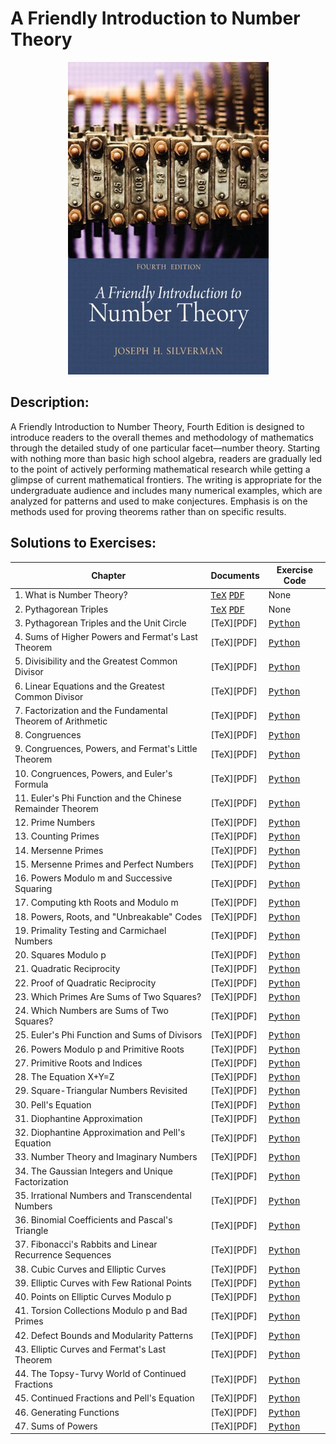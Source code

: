 # A Friendly Introduction to Number Theory
<p align="center">
<img width="321" height="500" src="bookcover.jpg">
</p>

## Description:
A Friendly Introduction to Number Theory, Fourth Edition is designed to introduce readers to the overall themes and methodology of mathematics through the detailed study of one particular facet—number theory. Starting with nothing more than basic high school algebra, readers are gradually led to the point of actively performing mathematical research while getting a glimpse of current mathematical frontiers. The writing is appropriate for the undergraduate audience and includes many numerical examples, which are analyzed for patterns and used to make conjectures. Emphasis is on the methods used for proving theorems rather than on specific results.

## Solutions to Exercises:
| Chapter | Documents | Exercise Code |
| ------- | --------- | ------------- |
| 1. What is Number Theory? | <kbd>[TeX](https://github.com/hunterjmatthews/A-Friendly-Introduction-to-Number-Theory/blob/main/Chapters/Chapter%201/chapter1.tex)</kbd> <kbd>[PDF](https://github.com/hunterjmatthews/A-Friendly-Introduction-to-Number-Theory/blob/main/Chapters/Chapter%201/Chapter1.pdf)</kbd> | None |
| 2. Pythagorean Triples | <kbd>[TeX](https://github.com/hunterjmatthews/A-Friendly-Introduction-to-Number-Theory/blob/main/Chapters/Chapter%202/Chapter2.tex)</kbd> <kbd>[PDF](https://github.com/hunterjmatthews/A-Friendly-Introduction-to-Number-Theory/blob/main/Chapters/Chapter%202/Chapter2.pdf)</kbd> | None |
| 3. Pythagorean Triples and the Unit Circle | [TeX][PDF] | <kbd>[Python]()</kdb> |
| 4. Sums of Higher Powers and Fermat's Last Theorem | [TeX][PDF] | <kbd>[Python]()</kdb> |
| 5. Divisibility and the Greatest Common Divisor | [TeX][PDF] | <kbd>[Python]()</kdb> |
| 6. Linear Equations and the Greatest Common Divisor | [TeX][PDF] | <kbd>[Python]()</kdb> |
| 7. Factorization and the Fundamental Theorem of Arithmetic | [TeX][PDF] | <kbd>[Python]()</kdb> |
| 8. Congruences | [TeX][PDF] | <kbd>[Python]()</kdb> |
| 9. Congruences, Powers, and Fermat's Little Theorem | [TeX][PDF] | <kbd>[Python]()</kdb> |
| 10. Congruences, Powers, and Euler's Formula | [TeX][PDF] | <kbd>[Python]()</kdb> |
| 11. Euler's Phi Function and the Chinese Remainder Theorem  | [TeX][PDF] | <kbd>[Python]()</kdb> |
| 12. Prime Numbers | [TeX][PDF] | <kbd>[Python]()</kdb> |
| 13. Counting Primes | [TeX][PDF] | <kbd>[Python]()</kdb> |
| 14. Mersenne Primes  | [TeX][PDF] | <kbd>[Python]()</kdb> |
| 15. Mersenne Primes and Perfect Numbers  | [TeX][PDF] | <kbd>[Python]()</kdb> |
| 16. Powers Modulo m and Successive Squaring | [TeX][PDF] | <kbd>[Python]()</kdb> |
| 17. Computing kth Roots and Modulo m | [TeX][PDF] | <kbd>[Python]()</kdb> |
| 18. Powers, Roots, and "Unbreakable" Codes | [TeX][PDF] | <kbd>[Python]()</kdb> |
| 19. Primality Testing and Carmichael Numbers | [TeX][PDF] | <kbd>[Python]()</kdb> |
| 20. Squares Modulo p  | [TeX][PDF] | <kbd>[Python]()</kdb> |
| 21. Quadratic Reciprocity  | [TeX][PDF] | <kbd>[Python]()</kdb> |
| 22. Proof of Quadratic Reciprocity  | [TeX][PDF] | <kbd>[Python]()</kdb> |
| 23. Which Primes Are Sums of Two Squares?  | [TeX][PDF] | <kbd>[Python]()</kdb> |
| 24. Which Numbers are Sums of Two Squares?  | [TeX][PDF] | <kbd>[Python]()</kdb> |
| 25. Euler's Phi Function and Sums of Divisors | [TeX][PDF] | <kbd>[Python]()</kdb> |
| 26. Powers Modulo p and Primitive Roots | [TeX][PDF] | <kbd>[Python]()</kdb> |
| 27. Primitive Roots and Indices | [TeX][PDF] | <kbd>[Python]()</kdb> |
| 28. The Equation X+Y=Z | [TeX][PDF] | <kbd>[Python]()</kdb> |
| 29. Square-Triangular Numbers Revisited | [TeX][PDF] | <kbd>[Python]()</kdb> |
| 30. Pell's Equation | [TeX][PDF] | <kbd>[Python]()</kdb> |
| 31. Diophantine Approximation | [TeX][PDF] | <kbd>[Python]()</kdb> |
| 32. Diophantine Approximation and Pell's Equation | [TeX][PDF] | <kbd>[Python]()</kdb> |
| 33. Number Theory and Imaginary Numbers | [TeX][PDF] | <kbd>[Python]()</kdb> |
| 34. The Gaussian Integers and Unique Factorization | [TeX][PDF] | <kbd>[Python]()</kdb> |
| 35. Irrational Numbers and Transcendental Numbers | [TeX][PDF] | <kbd>[Python]()</kdb> |
| 36. Binomial Coefficients and Pascal's Triangle | [TeX][PDF] | <kbd>[Python]()</kdb> |
| 37. Fibonacci's Rabbits and Linear Recurrence Sequences | [TeX][PDF] | <kbd>[Python]()</kdb> |
| 38. Cubic Curves and Elliptic Curves | [TeX][PDF] | <kbd>[Python]()</kdb> |
| 39. Elliptic Curves with Few Rational Points | [TeX][PDF] | <kbd>[Python]()</kdb> |
| 40. Points on Elliptic Curves Modulo p | [TeX][PDF] | <kbd>[Python]()</kdb> |
| 41. Torsion Collections Modulo p and Bad Primes | [TeX][PDF] | <kbd>[Python]()</kdb> |
| 42. Defect Bounds and Modularity Patterns | [TeX][PDF] | <kbd>[Python]()</kdb> |
| 43. Elliptic Curves and Fermat's Last Theorem | [TeX][PDF] | <kbd>[Python]()</kdb> |
| 44. The Topsy-Turvy World of Continued Fractions | [TeX][PDF] | <kbd>[Python]()</kdb> |
| 45. Continued Fractions and Pell's Equation | [TeX][PDF] | <kbd>[Python]()</kdb> |
| 46. Generating Functions | [TeX][PDF] | <kbd>[Python]()</kdb> |
| 47. Sums of Powers | [TeX][PDF] | <kbd>[Python]()</kdb> |
